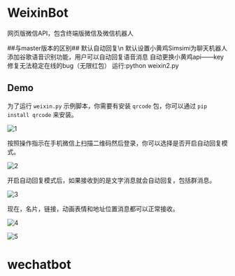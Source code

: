 # WeixinBot 
网页版微信API，包含终端版微信及微信机器人

##与master版本的区别##
默认自动回复\n
默认设置小黄鸡Simsimi为聊天机器人
添加谷歌语音识别功能，用户可以自动回复语音消息
自动更换小黄鸡api——key
修复无法稳定在线的bug（无限红包）
运行:python weixin2.py

## Demo
为了运行 `weixin.py` 示例脚本，你需要有安装 `qrcode` 包，你可以通过 `pip install qrcode` 来安装。

![1](screenshot/1.png)

按照操作指示在手机微信上扫描二维码然后登录，你可以选择是否开启自动回复模式。

![2](screenshot/2.png)

开启自动回复模式后，如果接收到的是文字消息就会自动回复，包括群消息。

![3](screenshot/3.png)

现在，名片，链接，动画表情和地址位置消息都可以正常接收。

![4](screenshot/4.png)

![5](screenshot/5.png)

# wechatbot
